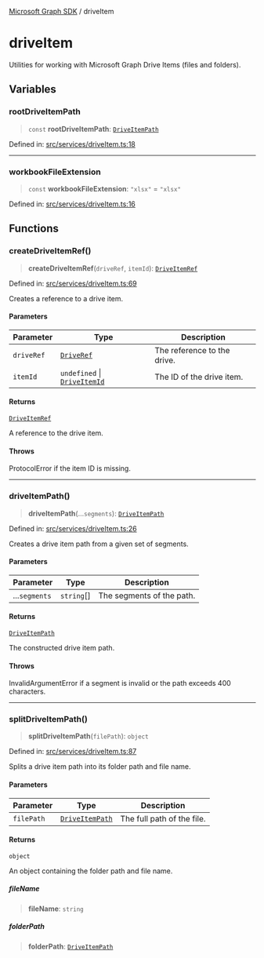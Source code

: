 [Microsoft Graph SDK](README.md) / driveItem

# driveItem

Utilities for working with Microsoft Graph Drive Items (files and folders).

## Variables

### rootDriveItemPath

> `const` **rootDriveItemPath**: [`DriveItemPath`](DriveItem-1.md#driveitempath)

Defined in: [src/services/driveItem.ts:18](https://github.com/Future-Secure-AI/microsoft-graph/blob/main/src/services/driveItem.ts#L18)

***

### workbookFileExtension

> `const` **workbookFileExtension**: `"xlsx"` = `"xlsx"`

Defined in: [src/services/driveItem.ts:16](https://github.com/Future-Secure-AI/microsoft-graph/blob/main/src/services/driveItem.ts#L16)

## Functions

### createDriveItemRef()

> **createDriveItemRef**(`driveRef`, `itemId`): [`DriveItemRef`](DriveItem-1.md#driveitemref)

Defined in: [src/services/driveItem.ts:69](https://github.com/Future-Secure-AI/microsoft-graph/blob/main/src/services/driveItem.ts#L69)

Creates a reference to a drive item.

#### Parameters

| Parameter | Type | Description |
| ------ | ------ | ------ |
| `driveRef` | [`DriveRef`](Drive-1.md#driveref) | The reference to the drive. |
| `itemId` | `undefined` \| [`DriveItemId`](DriveItem-1.md#driveitemid) | The ID of the drive item. |

#### Returns

[`DriveItemRef`](DriveItem-1.md#driveitemref)

A reference to the drive item.

#### Throws

ProtocolError if the item ID is missing.

***

### driveItemPath()

> **driveItemPath**(...`segments`): [`DriveItemPath`](DriveItem-1.md#driveitempath)

Defined in: [src/services/driveItem.ts:26](https://github.com/Future-Secure-AI/microsoft-graph/blob/main/src/services/driveItem.ts#L26)

Creates a drive item path from a given set of segments.

#### Parameters

| Parameter | Type | Description |
| ------ | ------ | ------ |
| ...`segments` | `string`[] | The segments of the path. |

#### Returns

[`DriveItemPath`](DriveItem-1.md#driveitempath)

The constructed drive item path.

#### Throws

InvalidArgumentError if a segment is invalid or the path exceeds 400 characters.

***

### splitDriveItemPath()

> **splitDriveItemPath**(`filePath`): `object`

Defined in: [src/services/driveItem.ts:87](https://github.com/Future-Secure-AI/microsoft-graph/blob/main/src/services/driveItem.ts#L87)

Splits a drive item path into its folder path and file name.

#### Parameters

| Parameter | Type | Description |
| ------ | ------ | ------ |
| `filePath` | [`DriveItemPath`](DriveItem-1.md#driveitempath) | The full path of the file. |

#### Returns

`object`

An object containing the folder path and file name.

##### fileName

> **fileName**: `string`

##### folderPath

> **folderPath**: [`DriveItemPath`](DriveItem-1.md#driveitempath)
